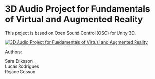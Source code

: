 # 3D Audio Project for Fundamentals of Virtual and Augmented Reality
  
This project is based on Open Sound Control (OSC) for Unity 3D.  
  
[![3D Audio Project for Fundamentals of Virtual and Augmented Reality](http://img.youtube.com/vi/r8l1HhvJ6QA/0.jpg)](https://www.youtube.com/watch?v=r8l1HhvJ6QA)  

Authors:  
  
Sara Eriksson  
Lucas Rodrigues  
Rejane Gosson  